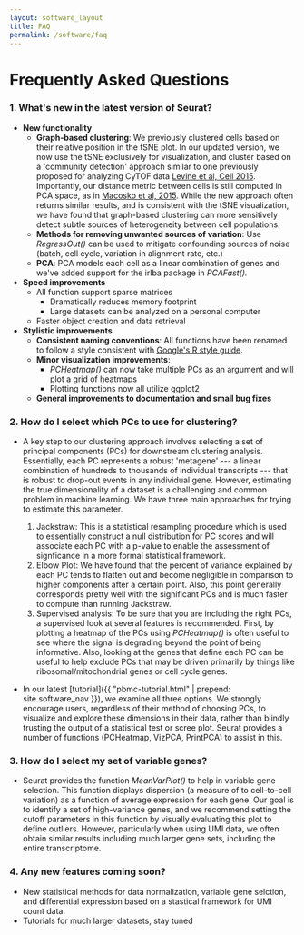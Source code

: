 ```yaml
---
layout: software_layout
title: FAQ
permalink: /software/faq
---
```

# Frequently Asked Questions

### 1. What's new in the latest version of Seurat?
* **New functionality**
	* **Graph-based clustering**: We previously clustered cells based on their relative position in the tSNE plot. In our updated version, we now use the tSNE exclusively for visualization, and cluster based on a 'community detection' approach similar to one previously proposed for analyzing CyTOF data [Levine et al, Cell 2015](http://www.cell.com/cell/references/S0092-8674(15)00637-6). Importantly, our distance metric between cells is still computed in PCA space, as in [Macosko et al, 2015](http://www.ncbi.nlm.nih.gov/pubmed/26000488). While the new approach often returns similar results, and is consistent with the tSNE visualization, we have found that graph-based clustering can more sensitively detect subtle sources of heterogeneity between cell populations.
	* **Methods for removing unwanted sources of variation**: Use *RegressOut()* can be used to mitigate confounding sources of noise (batch, cell cycle, variation in alignment rate, etc.)
	* **PCA**: PCA  models each cell as a linear combination of genes and we've added support for the irlba package in *PCAFast().*
* **Speed improvements**
	* All function support sparse matrices
		* Dramatically reduces memory footprint
		* Large datasets can be analyzed on a personal computer
	* Faster object creation and data retrieval
* **Stylistic improvements**
	* **Consistent naming conventions**: All functions have been renamed to follow a style consistent with [Google's R style guide](https://google.github.io/styleguide/Rguide.xml).
	* **Minor visualization improvements**:
		* *PCHeatmap()* can now take multiple PCs as an argument and will plot a grid of heatmaps
		* Plotting functions now all utilize ggplot2
	* **General improvements to documentation and small bug fixes**


### 2. How do I select which PCs to use for clustering?
* A key step to our clustering approach involves selecting a set of principal components (PCs) for downstream clustering analysis. Essentially, each PC represents a robust 'metagene' --- a linear combination of hundreds to thousands of individual transcripts --- that is robust to drop-out events in any individual gene. However, estimating the true dimensionality of a dataset is a challenging and common problem in machine learning. We have three main approaches for trying to estimate this parameter.
	1. Jackstraw: This is a statistical resampling procedure which is used to essentially construct a null distribution for PC
	scores and will associate each PC with a p-value to enable the assessment of signficance in a more formal statistical framework.
	2. Elbow Plot: We have found that the percent of variance explained by each PC tends to flatten out and become negligible in
	comparison to higher components after a certain point. Also, this point generally corresponds pretty well with the significant PCs
	and is much faster to compute than running Jackstraw.
	3. Supervised analysis: To be sure that you are including the right PCs, a supervised look at several features is recommended.
	First, by plotting a heatmap of the PCs using *PCHeatmap()* is often useful to see where the signal is degrading beyond the point
	of being informative. Also, looking at the genes that define each PC can be useful to help exclude PCs that may be driven primarily
	by things like ribosomal/mitochondrial genes or cell cycle genes.

* In our latest [tutorial]({{ "pbmc-tutorial.html" | prepend: site.software_nav }}), we examine all three options. We strongly encourage users, regardless of their method of choosing PCs,
to visualize and explore these dimensions in their data, rather than blindly trusting the output of a statistical test or scree plot. Seurat
provides a number of functions (PCHeatmap, VizPCA, PrintPCA) to assist in this.

### 3. How do I select my set of variable genes?
* Seurat provides the function *MeanVarPlot()* to help in variable gene selection. This function displays dispersion (a measure of to cell-to-cell variation) as a function of average expression for each gene. Our goal is to identify a set of high-variance genes, and we recommend setting the cutoff parameters in this function by visually evaluating this plot to define outliers. However, particularly when using UMI data, we often obtain similar results including much larger gene sets, including the entire transcriptome.

### 4. Any new features coming soon?
* New statistical methods for data normalization, variable gene selction, and differential expression based on a stastical framework
for UMI count data.
* Tutorials for much larger datasets, stay tuned
